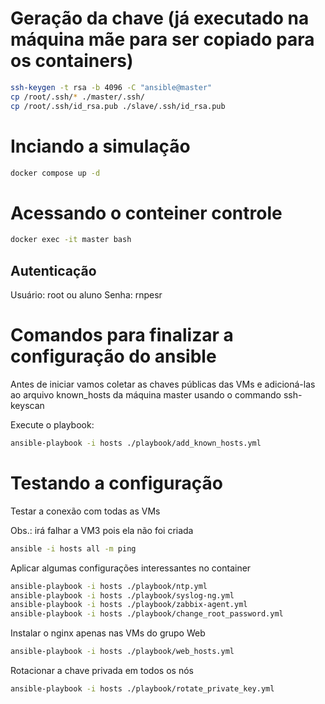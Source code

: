 # Geração da chave (já executado na máquina mãe para ser copiado para os containers)
```bash
ssh-keygen -t rsa -b 4096 -C "ansible@master"
cp /root/.ssh/* ./master/.ssh/
cp /root/.ssh/id_rsa.pub ./slave/.ssh/id_rsa.pub
```

# Inciando a simulação
```bash
docker compose up -d
```

# Acessando o conteiner controle

```bash
docker exec -it master bash
```
## Autenticação

Usuário: root ou aluno
Senha: rnpesr

# Comandos para finalizar a configuração do ansible

Antes de iniciar vamos coletar as chaves públicas das VMs e adicioná-las ao arquivo known_hosts da máquina master usando o commando ssh-keyscan

Execute o playbook:

```bash
ansible-playbook -i hosts ./playbook/add_known_hosts.yml
```

# Testando a configuração

Testar a conexão com todas as VMs

Obs.: irá falhar a VM3 pois ela não foi criada

```bash
ansible -i hosts all -m ping
```

Aplicar algumas configurações interessantes no container

```bash
ansible-playbook -i hosts ./playbook/ntp.yml
ansible-playbook -i hosts ./playbook/syslog-ng.yml
ansible-playbook -i hosts ./playbook/zabbix-agent.yml
ansible-playbook -i hosts ./playbook/change_root_password.yml
```

Instalar o nginx apenas nas VMs do grupo Web

```bash
ansible-playbook -i hosts ./playbook/web_hosts.yml
```

Rotacionar a chave privada em todos os nós

```bash
ansible-playbook -i hosts ./playbook/rotate_private_key.yml
```